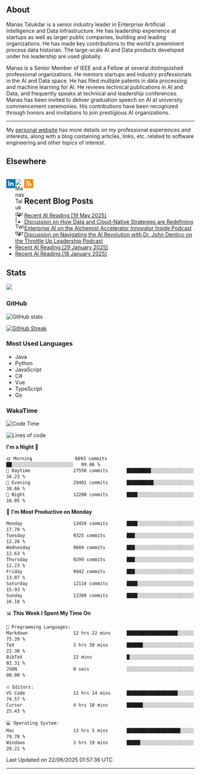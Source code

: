 ## About

Manas Talukdar is a senior industry leader in Enterprise Artificial Intelligence and Data Infrastructure. He has leadership experience at startups as well as larger public companies, building and leading organizations. He has made key contributions to the world's preeminent process data historian. The large-scale AI and Data products developed under his leadership are used globally.

Manas is a Senior Member of IEEE and a Fellow at several distinguished professional organizations. He mentors startups and industry professionals in the AI and Data space. He has filed multiple patents in data processing and machine learning for AI. He reviews technical publications in AI and Data, and frequently speaks at technical and leadership conferences. Manas has been invited to deliver graduation speech on AI at university commencement ceremonies. His contributions have been recognized through honors and invitations to join prestigious AI organizations.

---

My [personal website](https://manastalukdar.github.io/) has more details on my professional experiences and interests, along with a blog containing articles, links, etc. related to software engineering and other topics of interest.

## Elsewhere

</br>

<a href="https://www.linkedin.com/in/manastalukdar" target="_blank">
  <img align="left" alt="Manas Talukdar | Linkedin" width="24px" src="https://raw.githubusercontent.com/edent/SuperTinyIcons/master/images/svg/linkedin.svg" />
</a>
<a href="https://www.twitter.com/manastalukdar" target="_blank">
  <img align="left" alt="Manas Talukdar | Twitter" width="24px" src="https://github.com/TheDudeThatCode/TheDudeThatCode/blob/master/Assets/Twitter.svg" />
</a>
<a href="https://manastalukdar.github.io/" target="_blank">
  <img align="left" alt="Manas Talukdar | Website" width="24px" src="https://github.com/edent/SuperTinyIcons/blob/master/images/svg/rss.svg" />
</a>

</br>

## Recent Blog Posts

<!-- BLOG:START -->
- [Recent AI Reading [19 May 2025]](https://manastalukdar.github.io/blog/2025/05/19/recent-ai-reading-19-may-2025/)
- [Discussion on How Data and Cloud-Native Strategies are Redefining Enterprise AI on the Alchemist Accelerator Innovator Inside Podcast](https://manastalukdar.github.io/blog/2025/03/18/discussion-data-enterprise-ai-alchemist-accelerator-innovators-inside-podcast/)
- [Discussion on Navigating the AI Revolution with Dr. John Dentico on the Throttle Up Leadership Podcast](https://manastalukdar.github.io/blog/2025/03/07/discussion-ai-dr-john-dentico-throttle-up-leadership-podcast/)
- [Recent AI Reading [29 January 2025]](https://manastalukdar.github.io/blog/2025/01/29/recent-ai-reading-29-january-2025/)
- [Recent AI Reading [18 January 2025]](https://manastalukdar.github.io/blog/2025/01/18/recent-ai-reading-18-january-2025/)
<!-- BLOG:END -->

## Stats

![](https://komarev.com/ghpvc/?username=manastalukdar)

### GitHub

![GitHub stats](https://github-readme-stats.vercel.app/api?username=manastalukdar&show_icons=true&hide_border=true&hide_rank=true&hide_title=true&icon_color=79ff97&text_color=cecac3&bg_color=4d4b4b)

[![GitHub Streak](https://streak-stats.demolab.com?user=manastalukdar&hide_border=true&border_radius=4&date_format=M%20j%5B%2C%20Y%5D&background=4D4B4B)](https://git.io/streak-stats)

### Most Used Languages

- Java
- Python
- JavaScript
- C#
- Vue
- TypeScript
- Go

<!--
![Top Langs](https://github-readme-stats.vercel.app/api/top-langs/?username=manastalukdar&layout=compact&hide_border=true&hide_title=true&icon_color=79ff97&text_color=cecac3&bg_color=4d4b4b)
-->

### WakaTime

<!--START_SECTION:waka-->
![Code Time](http://img.shields.io/badge/Code%20Time-5%2C717%20hrs%2020%20mins-blue)

![Lines of code](https://img.shields.io/badge/From%20Hello%20World%20I%27ve%20Written-21.5%20million%20lines%20of%20code-blue)

**I'm a Night 🦉** 

```text
🌞 Morning                6893 commits        ██░░░░░░░░░░░░░░░░░░░░░░░   09.06 % 
🌆 Daytime                27550 commits       █████████░░░░░░░░░░░░░░░░   36.23 % 
🌃 Evening                29401 commits       ██████████░░░░░░░░░░░░░░░   38.66 % 
🌙 Night                  12208 commits       ████░░░░░░░░░░░░░░░░░░░░░   16.05 % 
```
📅 **I'm Most Productive on Monday** 

```text
Monday                   13459 commits       ████░░░░░░░░░░░░░░░░░░░░░   17.70 % 
Tuesday                  9325 commits        ███░░░░░░░░░░░░░░░░░░░░░░   12.26 % 
Wednesday                9604 commits        ███░░░░░░░░░░░░░░░░░░░░░░   12.63 % 
Thursday                 9299 commits        ███░░░░░░░░░░░░░░░░░░░░░░   12.23 % 
Friday                   9942 commits        ███░░░░░░░░░░░░░░░░░░░░░░   13.07 % 
Saturday                 12114 commits       ████░░░░░░░░░░░░░░░░░░░░░   15.93 % 
Sunday                   12309 commits       ████░░░░░░░░░░░░░░░░░░░░░   16.18 % 
```


📊 **This Week I Spent My Time On** 

```text
💬 Programming Languages: 
Markdown                 12 hrs 22 mins      ███████████████████░░░░░░   75.39 % 
TeX                      3 hrs 39 mins       ██████░░░░░░░░░░░░░░░░░░░   22.30 % 
BibTeX                   22 mins             █░░░░░░░░░░░░░░░░░░░░░░░░   02.31 % 
JSON                     0 secs              ░░░░░░░░░░░░░░░░░░░░░░░░░   00.00 % 

🔥 Editors: 
VS Code                  12 hrs 14 mins      ███████████████████░░░░░░   74.57 % 
Cursor                   4 hrs 10 mins       ██████░░░░░░░░░░░░░░░░░░░   25.43 % 

💻 Operating System: 
Mac                      13 hrs 5 mins       ████████████████████░░░░░   79.78 % 
Windows                  3 hrs 19 mins       █████░░░░░░░░░░░░░░░░░░░░   20.22 % 
```


 Last Updated on 22/06/2025 01:57:36 UTC
<!--END_SECTION:waka-->

---

<!--

**manastalukdar/manastalukdar** is a ✨ _special_ ✨ repository because its `README.md` (this file) appears on your GitHub profile.

Here are some ideas to get you started:

- 🔭 I’m currently working on ...
- 🌱 I’m currently learning ...
- 👯 I’m looking to collaborate on ...
- 🤔 I’m looking for help with ...
- 💬 Ask me about ...
- 📫 How to reach me: ...
- 😄 Pronouns: ...
- ⚡ Fun fact: ...
-->

